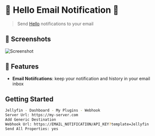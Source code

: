 # 🧩 Hello Email Notification 🧩

> Send [Hello](https://github.com/user/hello) notifications to your email

## 🌠️ Screenshots

![Screenshot](./screenshot.png)

## 🌟 Features

- **Email Notiifcations**: keep your notification and history in your email inbox

## Getting Started

```sh
Jellyfin - Dashboard - My Plugins - Webhook
Server Url: https://my-server.com
Add Generic Destination
Webhook Url: https://EMAIL_NOTIFICATION/API_KEY?template=Jellyfin
Send All Properties: yes
```